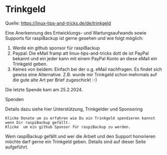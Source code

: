 # Trinkgeld

Quelle: <https://linux-tips-and-tricks.de/de/trinkgeld>

Eine Anerkennung des Entwicklungs- und Wartungsaufwands sowie Supports für raspiBackup ist gerne gesehen und wie folgt möglich:

1) Werde ein github sponsor für raspiBackup
2) Paypal: Die eMail framp att linux-tips-and-tricks dott de ist PayPal bekannt und ein jeder kann mit einem PayPal Konto an diese eMail ein Trinkgeld geben.
3) Keines von beidem: Einfach bei der o.g. eMail nachfragen. Es findet sich gewiss eine Alternative. Z.B. wurde mir Trinkgeld schon mehrmals auf die gute alte Art per Brief zugeschickt :-)


Die letzte Spende kam am 25.2.2024.


Spenden

Details dazu siehe hier
Unterstützung, Trinkgelder und Sponsoring

    Klicke Donate um zu erfahren wie Du ein Trinkgeld spendieren kannst wenn Dir raspiBackup gefällt.
    Klicke  um ein github Sponsor für raspiBackup zu werden.

Wem raspiBackup gefällt und wer die Arbeit und den Support honorieren möchte
darf gerne ein Trinkgeld geben. Details sind auf dieser Seite aufgeführt.

